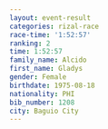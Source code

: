 ```yaml
---
layout: event-result 
categories: rizal-race 
race-time: '1:52:57'
ranking: 2
time: 1:52:57
family_name: Alcido
first_name: Gladys
gender: Female
birthdate: 1975-08-18
nationality: PHI
bib_number: 1208
city: Baguio City
---
```

